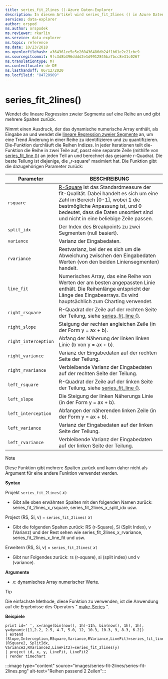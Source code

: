 ```yaml
---
title: series_fit_2lines ()-Azure Daten-Explorer
description: In diesem Artikel wird series_fit_2lines () in Azure Daten-Explorer beschrieben.
services: data-explorer
author: orspod
ms.author: orspodek
ms.reviewer: rkarlin
ms.service: data-explorer
ms.topic: reference
ms.date: 10/23/2018
ms.openlocfilehash: a364361ee5e5e260436486db24f1b61e2c21cbc9
ms.sourcegitcommit: 9fc3d8b396dddd2e1d9912845ba7bcc8e31c0267
ms.translationtype: MT
ms.contentlocale: de-DE
ms.lasthandoff: 06/12/2020
ms.locfileid: "84720909"
---
```

# <a name="series_fit_2lines"></a>series_fit_2lines()

Wendet die lineare Regression zweier Segmente auf eine Reihe an und gibt mehrere Spalten zurück.  

Nimmt einen Ausdruck, der das dynamische numerische Array enthält, als Eingabe an und wendet die [lineare Regression zweier Segmente](https://en.wikipedia.org/wiki/Segmented_regression) an, um eine Trend Änderung in einer Reihe zu identifizieren und zu quantifizieren. Die-Funktion durchläuft die Reihen Indizes. In jeder Iterationen teilt die-Funktion die Reihe in zwei Teile auf, passt eine separate Zeile (mithilfe von [series_fit_line ()](series-fit-linefunction.md)) an jeden Teil an und berechnet das gesamte r-Quadrat. Die beste Teilung ist diejenige, die „r-square“ maximiert hat. Die Funktion gibt die dazugehörigen Parameter zurück:


|Parameter  |BESCHREIBUNG  |
|---------|---------|
|`rsquare`     | [R-Square](https://en.wikipedia.org/wiki/Coefficient_of_determination) ist das Standardmeasure der fit-Qualität. Dabei handelt es sich um eine Zahl im Bereich [0-1], wobei 1 die bestmögliche Anpassung ist, und 0 bedeutet, dass die Daten unsortiert sind und nicht in eine beliebige Zeile passen.        |
|`split_idx`     |   Der Index des Breakpoints zu zwei Segmenten (null basiert).      |
|`variance`     | Varianz der Eingabedaten.        |
|`rvariance`     | Restvarianz, bei der es sich um die Abweichung zwischen den Eingabedaten Werten (von den beiden Liniensegmenten) handelt.        |
|`line_fit`     | Numerisches Array, das eine Reihe von Werten der am besten angepassten Linie enthält. Die Reihenlänge entspricht der Länge des Eingabearrays. Es wird hauptsächlich zum Charting verwendet.        |
|`right_rsquare`     | R-Quadrat der Zeile auf der rechten Seite der Teilung, siehe [series_fit_line ()](series-fit-linefunction.md).        |
|`right_slope`     | Steigung der rechten angleichen Zeile (in der Form y = ax + b).         |
|`right_interception`     |  Abfang der Näherung der linken linken Linie (b von y = ax + b).       |
|`right_variance`    | Varianz der Eingabedaten auf der rechten Seite der Teilung.        |
|`right_rvariance`     | Verbleibende Varianz der Eingabedaten auf der rechten Seite der Teilung.        |
|`left_rsquare`     | R-Quadrat der Zeile auf der linken Seite der Teilung, siehe [series_fit_line ()](series-fit-linefunction.md).        |
|`left_slope`    | Die Steigung der linken Näherungs Linie (in der Form y = ax + b).        |
|`left_interception`     |   Abfangen der näherenden linken Zeile (in der Form y = ax + b).      |
|`left_variance`     | Varianz der Eingabedaten auf der linken Seite der Teilung.        |
|`left_rvariance`     | Verbleibende Varianz der Eingabedaten auf der linken Seite der Teilung.        |


> [!Note]
> Diese Funktion gibt mehrere Spalten zurück und kann daher nicht als Argument für eine andere Funktion verwendet werden.

**Syntax**

Projekt `series_fit_2lines(` *x*`)`
* Gibt alle oben erwähnten Spalten mit den folgenden Namen zurück: series_fit_2lines_x_rsquare, series_fit_2lines_x_split_idx usw.

Project (RS, Si, v) = `series_fit_2lines(` *x*`)`
* Gibt die folgenden Spalten zurück: RS (r-Square), Si (Split Index), v (Varianz) und der Rest sehen wie series_fit_2lines_x_rvariance, series_fit_2lines_x_line_fit und usw.

Erweitern (RS, Si, v) = `series_fit_2lines(` *x*`)`
* Gibt nur Folgendes zurück: rs (r-square), si (split index) und v (variance).
  
**Argumente**

* *x*: dynamisches Array numerischer Werte.  

> [!TIP]
> Die einfachste Methode, diese Funktion zu verwenden, ist die Anwendung auf die Ergebnisse des Operators " [make-Series](make-seriesoperator.md) ".

**Beispiele**

<!-- csl: https://help.kusto.windows.net:443/Samples -->
```kusto
print id=' ', x=range(bin(now(), 1h)-11h, bin(now(), 1h), 1h), y=dynamic([1,2.2, 2.5, 4.7, 5.0, 12, 10.3, 10.3, 9, 8.3, 6.2])
| extend (Slope,Interception,RSquare,Variance,RVariance,LineFit)=series_fit_line(y), (RSquare2, SplitIdx, Variance2,RVariance2,LineFit2)=series_fit_2lines(y)
| project id, x, y, LineFit, LineFit2
| render timechart
```

:::image type="content" source="images/series-fit-2lines/series-fit-2lines.png" alt-text="Reihen passend 2 Zeilen":::
